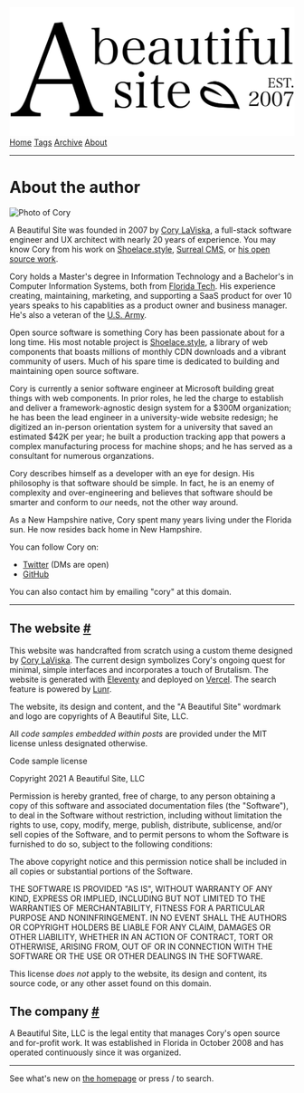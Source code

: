 <a href="index.html" class="header-link"><img src="images/logos/wordmark.svg" alt="A Beautiful Site" class="wordmark" /></a> <a href="index.html" class="nav-item">Home</a> <a href="tags/index.html" class="nav-item">Tags</a> <a href="posts/index.html" class="nav-item">Archive</a> <a href="about/index.html" class="nav-item nav-item-active">About</a>

---

# About the author

<img src="http://0.gravatar.com/avatar/bf1b3b95fd5b096a3592247c29667b33?s=512" alt="Photo of Cory" class="avatar" />

A Beautiful Site was founded in 2007 by [Cory LaViska](https://twitter.com/bgooonz), a full-stack software engineer and UX architect with nearly 20 years of experience. You may know Cory from his work on [Shoelace.style](https://shoelace.style/), [Surreal CMS](https://www.surrealcms.com/), or [his open source work](https://github.com/claviska).

Cory holds a Master's degree in Information Technology and a Bachelor's in Computer Information Systems, both from [Florida Tech](https://fit.edu/). His experience creating, maintaining, marketing, and supporting a SaaS product for over 10 years speaks to his capablities as a product owner and business manager. He's also a veteran of the [U.S. Army](https://www.goarmy.com/).

Open source software is something Cory has been passionate about for a long time. His most notable project is [Shoelace.style](https://shoelace.style/), a library of web components that boasts millions of monthly CDN downloads and a vibrant community of users. Much of his spare time is dedicated to building and maintaining open source software.

Cory is currently a senior software engineer at Microsoft building great things with web components. In prior roles, he led the charge to establish and deliver a framework-agnostic design system for a $300M organization; he has been the lead engineer in a university-wide website redesign; he digitized an in-person orientation system for a university that saved an estimated $42K per year; he built a production tracking app that powers a complex manufacturing process for machine shops; and he has served as a consultant for numerous organzations.

Cory describes himself as a developer with an eye for design. His philosophy is that software should be simple. In fact, he is an enemy of complexity and over-engineering and believes that software should be smarter and conform to _our_ needs, not the other way around.

As a New Hampshire native, Cory spent many years living under the Florida sun. He now resides back home in New Hampshire.

You can follow Cory on:

- [Twitter](https://twitter.com/bgooonz) (DMs are open)
- [GitHub](https://github.com/claviska)

You can also contact him by emailing "cory" at this domain.

---

## The website <a href="#the-website" class="direct-link">#</a>

This website was handcrafted from scratch using a custom theme designed by [Cory LaViska](https://twitter.com/bgooonz). The current design symbolizes Cory's ongoing quest for minimal, simple interfaces and incorporates a touch of Brutalism. The website is generated with [Eleventy](https://www.11ty.dev/) and deployed on [Vercel](https://vercel.com/). The search feature is powered by [Lunr](https://lunrjs.com/).

The website, its design and content, and the "A Beautiful Site" wordmark and logo are copyrights of A Beautiful Site, LLC.

All _code samples embedded within posts_ are provided under the MIT license unless designated otherwise.

Code sample license

Copyright 2021 A Beautiful Site, LLC

Permission is hereby granted, free of charge, to any person obtaining a copy of this software and associated documentation files (the "Software"), to deal in the Software without restriction, including without limitation the rights to use, copy, modify, merge, publish, distribute, sublicense, and/or sell copies of the Software, and to permit persons to whom the Software is furnished to do so, subject to the following conditions:

The above copyright notice and this permission notice shall be included in all copies or substantial portions of the Software.

THE SOFTWARE IS PROVIDED "AS IS", WITHOUT WARRANTY OF ANY KIND, EXPRESS OR IMPLIED, INCLUDING BUT NOT LIMITED TO THE WARRANTIES OF MERCHANTABILITY, FITNESS FOR A PARTICULAR PURPOSE AND NONINFRINGEMENT. IN NO EVENT SHALL THE AUTHORS OR COPYRIGHT HOLDERS BE LIABLE FOR ANY CLAIM, DAMAGES OR OTHER LIABILITY, WHETHER IN AN ACTION OF CONTRACT, TORT OR OTHERWISE, ARISING FROM, OUT OF OR IN CONNECTION WITH THE SOFTWARE OR THE USE OR OTHER DEALINGS IN THE SOFTWARE.

This license _does not_ apply to the website, its design and content, its source code, or any other asset found on this domain.

## The company <a href="#the-company" class="direct-link">#</a>

A Beautiful Site, LLC is the legal entity that manages Cory's open source and for-profit work. It was established in Florida in October 2008 and has operated continuously since it was organized.

---

See what's new on [the homepage](index.html) or press / to search.
